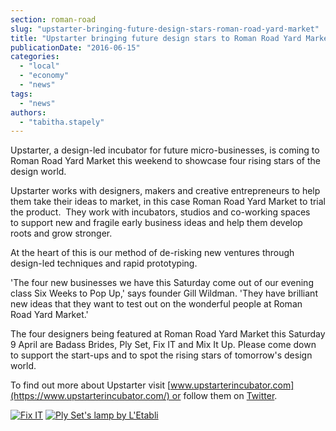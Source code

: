 ```yaml
---
section: roman-road
slug: "upstarter-bringing-future-design-stars-roman-road-yard-market"
title: "Upstarter bringing future design stars to Roman Road Yard Market"
publicationDate: "2016-06-15"
categories: 
  - "local"
  - "economy"
  - "news"
tags: 
  - "news"
authors: 
  - "tabitha.stapely"
---
```


Upstarter, a design-led incubator for future micro-businesses, is coming to Roman Road Yard Market this weekend to showcase four rising stars of the design world.

Upstarter works with designers, makers and creative entrepreneurs to help them take their ideas to market, in this case Roman Road Yard Market to trial the product.  They work with incubators, studios and co-working spaces to support new and fragile early business ideas and help them develop roots and grow stronger.

At the heart of this is our method of de-risking new ventures through design-led techniques and rapid prototyping. 

'The four new businesses we have this Saturday come out of our evening class Six Weeks to Pop Up,' says founder Gill Wildman. 'They have brilliant new ideas that they want to test out on the wonderful people at Roman Road Yard Market.'

The four designers being featured at Roman Road Yard Market this Saturday 9 April are Badass Brides, Ply Set, Fix IT and Mix It Up. Please come down to support the start-ups and to spot the rising stars of tomorrow's design world.

To find out more about Upstarter visit [www.upstarterincubator.com](https://www.upstarterincubator.com/) or follow them on [Twitter](https://twitter.com/upstarting).

[![Fix IT ](/images/Fix-IT.jpg)](https://romanroadlondon.com/wp-content/uploads/2016/04/Fix-IT.jpg) [![Ply Set's lamp by L'Etabli](/images/Lamp-LETABLI.jpg)](https://romanroadlondon.com/wp-content/uploads/2016/04/Lamp-LETABLI.jpg)
